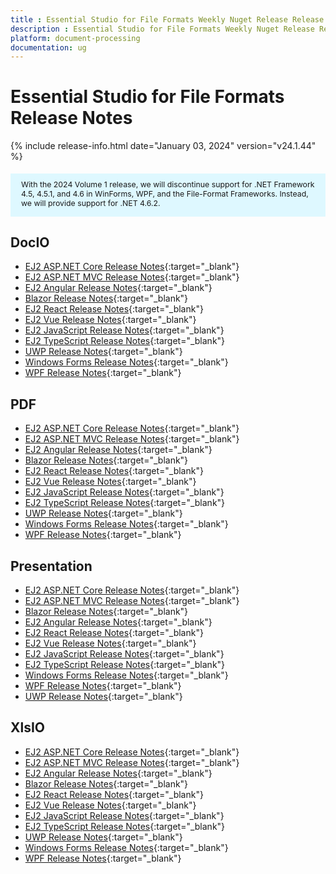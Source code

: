 ```yaml
---
title : Essential Studio for File Formats Weekly Nuget Release Release Notes  
description : Essential Studio for File Formats Weekly Nuget Release Release Notes  
platform: document-processing
documentation: ug
---
```


# Essential Studio for File Formats  Release Notes  

{% include release-info.html date="January 03, 2024" version="v24.1.44" %} 

<style>
#license {
    font-size: .88em!important;
	margin-top: 1.5em;     
	margin-bottom: 1.5em;
    background-color: #def8ff;
    padding: 10px 17px 14px;
}
</style>

<div id="license">
With the 2024 Volume 1 release, we will discontinue support for .NET Framework 4.5, 4.5.1, and 4.6 in WinForms, WPF, and the File-Format Frameworks. Instead, we will provide support for .NET 4.6.2.
</div>


## DocIO

* [EJ2 ASP.NET Core Release Notes](https://ej2.syncfusion.com/aspnetcore/documentation/release-notes/24.1.44#docio){:target="_blank"}
* [EJ2 ASP.NET MVC Release Notes](https://ej2.syncfusion.com/aspnetmvc/documentation/release-notes/24.1.44#docio){:target="_blank"}
* [EJ2 Angular Release Notes](https://ej2.syncfusion.com/angular/documentation/release-notes/24.1.44#docio){:target="_blank"}
* [Blazor Release Notes](https://blazor.syncfusion.com/documentation/release-notes/24.1.44#docio){:target="_blank"}
* [EJ2 React Release Notes](https://ej2.syncfusion.com/react/documentation/release-notes/24.1.44#docio){:target="_blank"}
* [EJ2 Vue  Release Notes](https://ej2.syncfusion.com/vue/documentation/release-notes/24.1.44#docio){:target="_blank"}
* [EJ2 JavaScript Release Notes](https://ej2.syncfusion.com/javascript/documentation/release-notes/24.1.44#docio){:target="_blank"}
* [EJ2 TypeScript Release Notes](https://ej2.syncfusion.com/documentation/release-notes/24.1.44#docio){:target="_blank"}
* [UWP Release Notes](/uwp/release-notes/v24.1.44#docio){:target="_blank"}
* [Windows Forms Release Notes](/windowsforms/release-notes/v24.1.44#docio){:target="_blank"}
* [WPF Release Notes](/wpf/release-notes/v24.1.44#docio){:target="_blank"}



## PDF

* [EJ2 ASP.NET Core Release Notes](https://ej2.syncfusion.com/aspnetcore/documentation/release-notes/24.1.44#pdf){:target="_blank"}
* [EJ2 ASP.NET MVC Release Notes](https://ej2.syncfusion.com/aspnetmvc/documentation/release-notes/24.1.44#pdf){:target="_blank"}
* [EJ2 Angular Release Notes](https://ej2.syncfusion.com/angular/documentation/release-notes/24.1.44#pdf){:target="_blank"}
* [Blazor Release Notes](https://blazor.syncfusion.com/documentation/release-notes/24.1.44#pdf){:target="_blank"}
* [EJ2 React Release Notes](https://ej2.syncfusion.com/react/documentation/release-notes/24.1.44#pdf){:target="_blank"}
* [EJ2 Vue  Release Notes](https://ej2.syncfusion.com/vue/documentation/release-notes/24.1.44#pdf){:target="_blank"}
* [EJ2 JavaScript Release Notes](https://ej2.syncfusion.com/javascript/documentation/release-notes/24.1.44#pdf){:target="_blank"}
* [EJ2 TypeScript Release Notes](https://ej2.syncfusion.com/documentation/release-notes/24.1.44#pdf){:target="_blank"}
* [UWP Release Notes](/uwp/release-notes/v24.1.44#pdf){:target="_blank"}
* [Windows Forms Release Notes](/windowsforms/release-notes/v24.1.44#pdf){:target="_blank"}
* [WPF Release Notes](/wpf/release-notes/v24.1.44#pdf){:target="_blank"}


## Presentation

* [EJ2 ASP.NET Core Release Notes](https://ej2.syncfusion.com/aspnetcore/documentation/release-notes/24.1.44#presentation){:target="_blank"}
* [EJ2 ASP.NET MVC Release Notes](https://ej2.syncfusion.com/aspnetmvc/documentation/release-notes/24.1.44#presentation){:target="_blank"}
* [Blazor Release Notes](https://blazor.syncfusion.com/documentation/release-notes/24.1.44#presentation){:target="_blank"}
* [EJ2 Angular Release Notes](https://ej2.syncfusion.com/angular/documentation/release-notes/24.1.44#presentation){:target="_blank"}
* [EJ2 React Release Notes](https://ej2.syncfusion.com/react/documentation/release-notes/24.1.44#presentation){:target="_blank"}
* [EJ2 Vue  Release Notes](https://ej2.syncfusion.com/vue/documentation/release-notes/24.1.44#presentation){:target="_blank"}
* [EJ2 JavaScript Release Notes](https://ej2.syncfusion.com/javascript/documentation/release-notes/24.1.44#presentation){:target="_blank"}
* [EJ2 TypeScript Release Notes](https://ej2.syncfusion.com/documentation/release-notes/24.1.44#presentation){:target="_blank"}
* [Windows Forms Release Notes](/windowsforms/release-notes/v24.1.44#presentation){:target="_blank"}
* [WPF Release Notes](/wpf/release-notes/v24.1.44#presentation){:target="_blank"}
* [UWP Release Notes](/uwp/release-notes/v24.1.44#presentation){:target="_blank"}



## XlsIO

* [EJ2 ASP.NET Core Release Notes](https://ej2.syncfusion.com/aspnetcore/documentation/release-notes/24.1.44#xlsio){:target="_blank"}
* [EJ2 ASP.NET MVC Release Notes](https://ej2.syncfusion.com/aspnetmvc/documentation/release-notes/24.1.44#xlsio){:target="_blank"}
* [EJ2 Angular Release Notes](https://ej2.syncfusion.com/angular/documentation/release-notes/24.1.44#xlsio){:target="_blank"}
* [Blazor Release Notes](https://blazor.syncfusion.com/documentation/release-notes/24.1.44#xlsio){:target="_blank"}
* [EJ2 React Release Notes](https://ej2.syncfusion.com/react/documentation/release-notes/24.1.44#xlsio){:target="_blank"}
* [EJ2 Vue  Release Notes](https://ej2.syncfusion.com/vue/documentation/release-notes/24.1.44#xlsio){:target="_blank"}
* [EJ2 JavaScript Release Notes](https://ej2.syncfusion.com/javascript/documentation/release-notes/24.1.44#xlsio){:target="_blank"}
* [EJ2 TypeScript Release Notes](https://ej2.syncfusion.com/documentation/release-notes/24.1.44#xlsio){:target="_blank"}
* [UWP Release Notes](/uwp/release-notes/v24.1.44#xlsio){:target="_blank"}
* [Windows Forms Release Notes](/windowsforms/release-notes/v24.1.44#xlsio){:target="_blank"}
* [WPF Release Notes](/wpf/release-notes/v24.1.44#xlsio){:target="_blank"}


